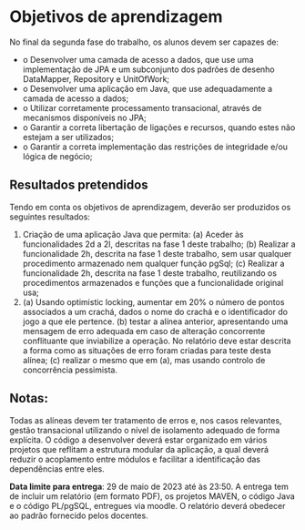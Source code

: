 # Objetivos de aprendizagem

No final da segunda fase do trabalho, os alunos devem ser capazes de:
- o Desenvolver uma camada de acesso a dados, que use uma implementação de JPA e um subconjunto dos padrões de desenho 
    DataMapper, Repository e UnitOfWork;
- o Desenvolver uma aplicação em Java, que use adequadamente a camada de acesso a dados;
- o Utilizar corretamente processamento transacional, através de mecanismos disponíveis no JPA;
- o Garantir a correta libertação de ligações e recursos, quando estes não estejam a ser utilizados;
- o Garantir a correta implementação das restrições de integridade e/ou lógica de negócio;

## Resultados pretendidos
Tendo em conta os objetivos de aprendizagem, deverão ser produzidos os seguintes resultados:
1. Criação de uma aplicação Java que permita:
     (a) Aceder às funcionalidades 2d a 2l, descritas na fase 1 deste trabalho;
     (b) Realizar a funcionalidade 2h, descrita na fase 1 deste trabalho, sem usar qualquer procedimento armazenado nem 
        qualquer função pgSql;
     (c) Realizar a funcionalidade 2h, descrita na fase 1 deste trabalho, reutilizando os procedimentos armazenados e 
        funções que a funcionalidade original usa;
2.
     (a) Usando optimistic locking, aumentar em 20% o número de pontos associados a um crachá, dados o nome do crachá e 
         o identificador do jogo a que ele pertence.
     (b) testar a alínea anterior, apresentando uma mensagem de erro adequada em caso de alteração concorrente 
         conflituante que inviabilize a operação. 
         No relatório deve estar descrita a forma como as situações de erro foram criadas para teste desta alínea;
     (c) realizar o mesmo que em (a), mas usando controlo de concorrência pessimista.
## Notas:
   Todas as alíneas devem ter tratamento de erros e, nos casos relevantes, gestão transacional utilizando o nível de 
   isolamento adequado de forma explícita.
   O código a desenvolver deverá estar organizado em vários projetos que reflitam a estrutura modular da aplicação, a 
   qual deverá reduzir o acoplamento entre módulos e facilitar a identificação das dependências entre eles.

   **Data limite para entrega**: 29 de maio de 2023 até às 23:50.
   A entrega tem de incluir um relatório (em formato PDF), os projetos MAVEN, o código Java e o código PL/pgSQL, 
   entregues via moodle. O relatório deverá obedecer ao padrão fornecido pelos docentes. 